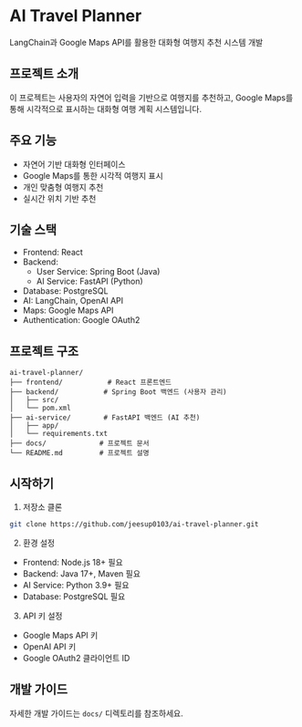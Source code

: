 # AI Travel Planner

LangChain과 Google Maps API를 활용한 대화형 여행지 추천 시스템 개발

## 프로젝트 소개
이 프로젝트는 사용자의 자연어 입력을 기반으로 여행지를 추천하고, Google Maps를 통해 시각적으로 표시하는 대화형 여행 계획 시스템입니다.

## 주요 기능
- 자연어 기반 대화형 인터페이스
- Google Maps를 통한 시각적 여행지 표시
- 개인 맞춤형 여행지 추천
- 실시간 위치 기반 추천

## 기술 스택
- Frontend: React
- Backend:
  - User Service: Spring Boot (Java)
  - AI Service: FastAPI (Python)
- Database: PostgreSQL
- AI: LangChain, OpenAI API
- Maps: Google Maps API
- Authentication: Google OAuth2

## 프로젝트 구조
```
ai-travel-planner/
├── frontend/           # React 프론트엔드
├── backend/           # Spring Boot 백엔드 (사용자 관리)
│   ├── src/
│   └── pom.xml
├── ai-service/        # FastAPI 백엔드 (AI 추천)
│   ├── app/
│   └── requirements.txt
├── docs/             # 프로젝트 문서
└── README.md         # 프로젝트 설명
```

## 시작하기
1. 저장소 클론
```bash
git clone https://github.com/jeesup0103/ai-travel-planner.git
```

2. 환경 설정
- Frontend: Node.js 18+ 필요
- Backend: Java 17+, Maven 필요
- AI Service: Python 3.9+ 필요
- Database: PostgreSQL 필요

3. API 키 설정
- Google Maps API 키
- OpenAI API 키
- Google OAuth2 클라이언트 ID

## 개발 가이드
자세한 개발 가이드는 `docs/` 디렉토리를 참조하세요.
